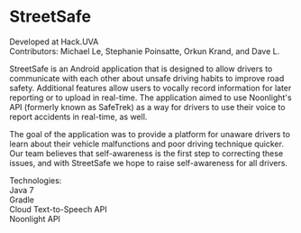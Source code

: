 # StreetSafe
Developed at Hack.UVA    
Contributors: Michael Le, Stephanie Poinsatte, Orkun Krand, and Dave L.    

StreetSafe is an Android application that is designed to allow drivers to communicate with each other about unsafe driving habits to improve road safety. Additional features allow users to vocally record information for later reporting or to upload in real-time. The application aimed to use Noonlight's API (formerly known as SafeTrek) as a way for drivers to use their voice to report accidents in real-time, as well. 

The goal of the application was to provide a platform for unaware drivers to learn about their vehicle malfunctions and poor driving technique quicker. Our team believes that self-awareness is the first step to correcting these issues, and with StreetSafe we hope to raise self-awareness for all drivers.

Technologies:    
Java 7     
Gradle    
Cloud Text-to-Speech API   
Noonlight API     
